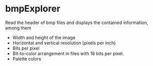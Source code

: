 # bmpExplorer

Read the header of bmp files and displays the contained information, among them
* Width and height of the image
* Horizontal and vertical resolution (pixels per inch)
* Bits per pixel
* Bit-to-color arrangement in files with 16 bits per pixel.
* Palette colors
